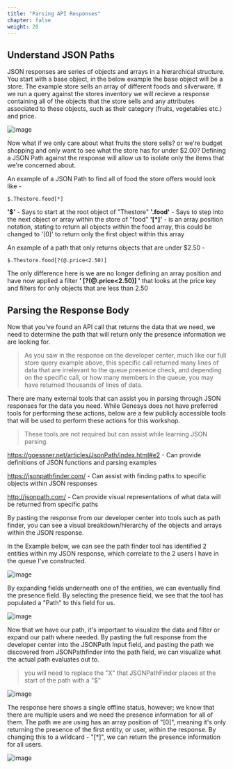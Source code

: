 ```yaml
---
title: "Parsing API Responses"
chapter: false
weight: 20
---
```


## Understand JSON Paths
JSON responses are series of objects and arrays in a hierarchical structure. You start with a base object, in the below example the base object will be a store. The example store sells an array of different foods and silverware. If we run a query against the stores inventory we will recieve a response containing all of the objects that the store sells and any attributes associated to these objects, such as their category (fruits, vegetables etc.) and price.

![image](/images/storeexample.PNG)

Now what if we only care about what fruits the store sells? or we're budget shopping and only want to see what the store has for under $2.00? Defining a JSON Path against the response will allow us to isolate only the items that we're concerned about.

An example of a JSON Path to find all of food the store offers would look like - 
```
$.Thestore.food[*]
```
**'$'** - Says to start at the root object of "Thestore"
**'.food'** - Says to step into the next object or array within the store of "food"
**'[*]'** - is an array position notation, stating to return all objects within the food array, this could be changed to '[0]' to return only the first object within this array

An example of a path that only returns objects that are under $2.50 - 
```
$.Thestore.food[?(@.price<2.50)]
```
The only difference here is we are no longer defining an array position and have now applied a filter **' [?(@.price<2.50)] '** that looks at the price key and filters for only objects that are less than 2.50

## Parsing the Response Body

Now that you've found an API call that returns the data that we need, we need to determine the path that will return only the presence information we are looking for.
>As you saw in the response on the developer center, much like our full store query example above, this specific call returned many lines of data that are irrelevant to the queue presence check, and depending on the specific call, or how many members in the queue, you may have returned thousands of lines of data. 

There are many external tools that can assist you in parsing through JSON responses for the data you need. While Genesys does not have preferred tools for performing these actions, below are a few publicly accessible tools that will be used to perform these actions for this workshop. 
>These tools are not required but can assist while learning JSON parsing.

https://goessner.net/articles/JsonPath/index.html#e2 - Can provide definitions of JSON functions and parsing examples

https://jsonpathfinder.com/ - Can assist with finding paths to specific objects within JSON responses

http://jsonpath.com/ - Can provide visual representations of what data will be returned from specific paths

By pasting the response from our developer center into tools such as path finder, you can see a visual breakdown/hierarchy of the objects and arrays within the JSON response.

In the Example below, we can see the path finder tool has identified 2 entities within my JSON response, which correlate to the 2 users I have in the queue I've constructed.

![image](/images/pathfinder1.PNG)

By expanding fields underneath one of the entities, we can eventually find the presence field. By selecting the presence field, we see that the tool has populated a "Path" to this field for us. 

![image](/images/pathfinder2.PNG)

Now that we have our path, it's important to visualize the data and filter or expand our path where needed. By pasting the full response from the developer center into the JSONPath Input field, and pasting the path we discovered from JSONPathfinder into the path field, we can visualize what the actual path evaluates out to.
>you will need to replace the "X" that JSONPathFinder places at the start of the path with a "$"

![image](/images/Jsonpath1.PNG)

The response here shows a single offline status, however; we know that there are multiple users and we need the presence information for all of them. The path we are using has an array position of "[0]", meaning it's only returning the presence of the first entity, or user, within the response. By changing this to a wildcard - "[*]", we can return the presence information for all users.

![image](/images/Jsonpath2.PNG)
